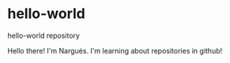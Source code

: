 # hello-world
hello-world repository

Hello there!
I'm Nargués. I'm learning about repositories in github!
